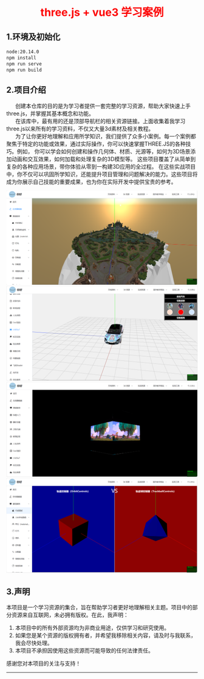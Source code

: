 <h1 style="text-align: center;color: #fd0000">three.js + vue3 学习案例</h1>

## 1.环境及初始化
```
node:20.14.0
npm install
npm run serve
npm run build
```

## 2.项目介绍
<div>
  &nbsp;&nbsp;&nbsp;&nbsp;&nbsp;&nbsp;创建本仓库的目的是为学习者提供一套完整的学习资源，帮助大家快速上手three.js，并掌握其基本概念和功能。<br>
  &nbsp;&nbsp;&nbsp;&nbsp;&nbsp;&nbsp;在该库中，最有用的还是顶部导航栏的相关资源链接。上面收集着我学习three.js以来所有的学习资料，不仅又大量3d素材及相关教程。<br>
  &nbsp;&nbsp;&nbsp;&nbsp;&nbsp;&nbsp;为了让你更好地理解和应用所学知识，我们提供了众多小案例。每一个案例都聚焦于特定的功能或效果，通过实际操作，你可以快速掌握THREE.JS的各种技巧。例如，
  你可以学会如何创建和操作几何体、材质、光源等，如何为3D场景添加动画和交互效果，如何加载和处理复杂的3D模型等。
  这些项目覆盖了从简单到复杂的各种应用场景，带你体验从零到一构建3D应用的全过程。
  在这些实战项目中，你不仅可以巩固所学知识，还能提升项目管理和问题解决的能力。这些项目将成为你展示自己技能的重要成果，也为你在实际开发中提供宝贵的参考。
</div>

![first](public/introduce/images/first.png)
![first](public/introduce/images/second.png)
![first](public/introduce/images/third.png)
![first](public/introduce/images/fourth.png)

## 3.声明
本项目是一个学习资源的集合，旨在帮助学习者更好地理解相关主题。项目中的部分资源来自互联网，未必拥有版权。在此，我声明：

1. 本项目中的所有外部资源均为非商业用途，仅供学习和研究使用。
2. 如果您是某个资源的版权拥有者，并希望我移除相关内容，请及时与我联系，我会尽快处理。
3. 本项目不承担因使用这些资源而可能导致的任何法律责任。

感谢您对本项目的关注与支持！

---

